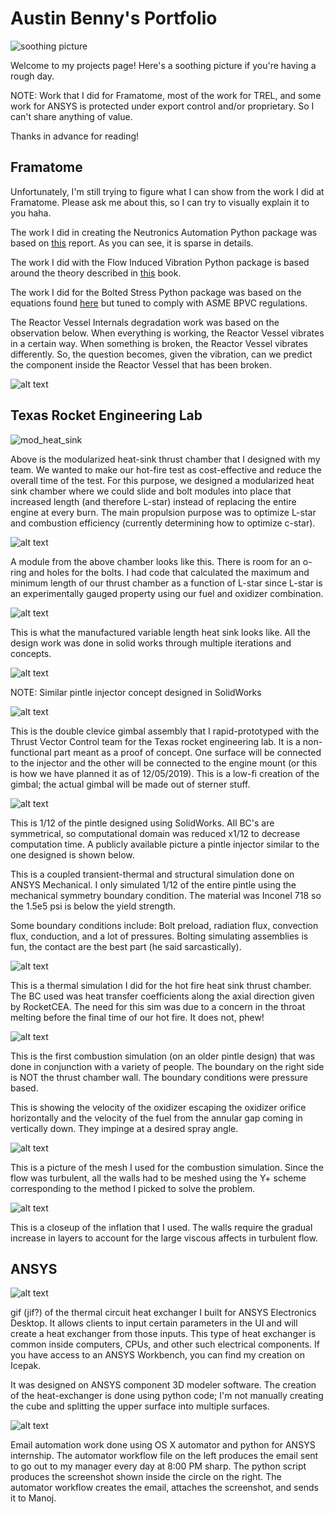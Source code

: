 # Austin Benny's Portfolio

![soothing picture](figs/soothing_pic.jpg)

Welcome to my projects page! Here's a soothing picture if you're having a rough day.

NOTE: Work that I did for Framatome, most of the work for TREL, and some work for ANSYS is protected under export control and/or proprietary. So I can't share anything of value.

Thanks in advance for reading!

## Framatome

Unfortunately, I'm still trying to figure what I can show from the work I did at Framatome. Please ask me about this, so I can try to visually explain it to you haha.

The work I did in creating the Neutronics Automation Python package was based on [this](https://www.nrc.gov/docs/ML2022/ML20223A018.pdf) report. As you can see, it is sparse in details.

The work I did with the Flow Induced Vibration Python package is based around the theory described in [this](https://asmedigitalcollection.asme.org/pressurevesseltech/article-abstract/122/3/339/449710/Flow-Induced-Vibrations-in-Power-and-Process-Plant?redirectedFrom=fulltext) book.

The work I did for the Bolted Stress Python package was based on the equations found [here](https://mechanicalc.com/calculators/bolt-pattern-force-distribution/) but tuned to comply with ASME BPVC regulations.

The Reactor Vessel Internals degradation work was based on the observation below. When everything is working, the Reactor Vessel vibrates in a certain way. When something is broken, the Reactor Vessel vibrates differently. So, the question becomes, given the vibration, can we predict the component inside the Reactor Vessel that has been broken.

![alt text](figs/ml_degradation.png)


## Texas Rocket Engineering Lab

![mod_heat_sink](figs/mod_heat_sink.jpg)

Above is the modularized heat-sink thrust chamber that I designed with my team. We wanted to make our hot-fire test as cost-effective and reduce the overall time of the test. For this purpose, we designed a modularized heat sink chamber where we could slide and bolt modules into place that increased length (and therefore L-star) instead of replacing the entire engine at every burn. The main propulsion purpose was to optimize L-star and combustion efficiency (currently determining how to optimize c-star).

![alt text](figs/heat_sink_section.png)

A module from the above chamber looks like this. There is room for an o-ring and holes for the bolts. I had code that calculated the maximum and minimum length of our thrust chamber as a function of L-star since L-star is an experimentally gauged property using our fuel and oxidizer combination.

![alt text](figs/heat_sink_sections.jpg)

This is what the manufactured variable length heat sink looks like. All the design work was done in solid works through multiple iterations and concepts.

![alt text](figs/pintle_injector.png)

NOTE: Similar pintle injector concept designed in SolidWorks

![alt text](figs/clevice_gimbal.jpg)

This is the double clevice gimbal assembly that I rapid-prototyped with the Thrust Vector Control team for the Texas rocket engineering lab. It is a non-functional part meant as a proof of concept. One surface will be connected to the injector and the other will be connected to the engine mount (or this is how we have planned it as of 12/05/2019). This is a low-fi creation of the gimbal; the actual gimbal will be made out of sterner stuff.

![alt text](figs/ansys_112_pintle.png)

This is 1/12 of the pintle designed using SolidWorks. All BC's are symmetrical, so computational domain was reduced x1/12 to decrease computation time. A publicly available picture a pintle injector similar to the one designed is shown below.

This is a coupled transient-thermal and structural simulation done on ANSYS Mechanical. I only simulated 1/12 of the entire pintle using the mechanical symmetry boundary condition. The material was Inconel 718 so the 1.5e5 psi is below the yield strength. 

Some boundary conditions include: Bolt preload, radiation flux, convection flux, conduction, and a lot of pressures. Bolting simulating assemblies is fun, the contact are the best part (he said sarcastically).

![alt text](figs/thermal_sim.png)

This is a thermal simulation I did for the hot fire heat sink thrust chamber. The BC used was heat transfer coefficients along the axial direction given by RocketCEA. The need for this sim was due to a concern in the throat melting before the final time of our hot fire. It does not, phew!

![alt text](figs/cfd_pintle.png)

This is the first combustion simulation (on an older pintle design)  that was done in conjunction with a variety of people. The boundary on the right side is NOT the thrust chamber wall. The boundary conditions were pressure based.

This is showing the velocity of the oxidizer escaping the oxidizer orifice horizontally and the velocity of the fuel from the annular gap coming in vertically down. They impinge at a desired spray angle.

![alt text](figs/mesh_pintle.png)

This is a picture of the mesh I used for the combustion simulation. Since the flow was turbulent, all the walls had to be meshed using the Y+ scheme corresponding to the method I picked to solve the problem.

![alt text](figs/mesh_pintle_closeup.png)

This is a closeup of the inflation that I used. The walls require the gradual increase in layers to account for the large viscous affects in turbulent flow.

## ANSYS

![alt text](figs/thermal_icepak.gif)

gif (jif?) of the thermal circuit heat exchanger I built for ANSYS Electronics Desktop. It allows clients to input certain parameters in the UI and will create a heat exchanger from those inputs. This type of heat exchanger is common inside computers, CPUs, and other such electrical components. If you have access to an ANSYS Workbench, you can find my creation on Icepak.

It was designed on ANSYS component 3D modeler software. The creation of the heat-exchanger is done using python code; I'm not manually creating the cube and splitting the upper surface into multiple surfaces.

![alt text](figs/email_automation.png)

Email automation work done using OS X automator and python for ANSYS internship. The automator workflow file on the left produces the email sent to go out to my manager every day at 8:00 PM sharp. The python script produces the screenshot shown inside the circle on the right. The automator workflow creates the email, attaches the screenshot, and sends it to Manoj.

